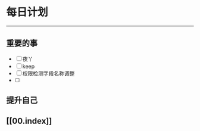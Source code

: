 
# 每日计划
---
## 重要的事

- [ ]    夜丫
- [ ]   keep
- [ ]  权限检测字段名称调整
- [ ] 



## 提升自己

  



## [[00.index]]










